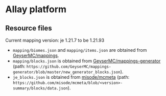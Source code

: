 # Allay platform

## Resource files

Current mapping version: je 1.21.7 to be 1.21.93

- `mapping/biomes.json` and `mapping/items.json` are obtained from [GeyserMC/mappings](https://github.com/GeyserMC/mappings).
- `mapping/blocks.json` is obtained from [GeyserMC/mappings-generator](https://github.com/GeyserMC/mappings-generator) (path: `https://github.com/GeyserMC/mappings-generator/blob/master/new_generator_blocks.json`).
- `je_blocks.json` is obtained from [misode/mcmeta](https://github.com/misode/mcmeta) (path: `https://github.com/misode/mcmeta/blob/<version>-summary/blocks/data.json`).
